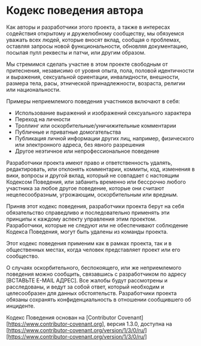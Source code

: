 # Кодекс поведения автора

Как авторы и разработчики этого проекта, а также в интересах содействия открытому
и дружелюбному сообществу, мы обязуемся уважать всех людей,
которые вносят вклад, сообщая о проблемах, оставляя запросы новой
функциональности, обновляя документацию, посылая пулл реквесты и патчи,
или другим образом.

Мы стремимся сделать участие в этом проекте свободным от притеснения,
независимо от уровня опыта, пола, половой идентичности и выражения,
сексуальной ориентации, инвалидности, внешности, размера тела, расы,
этнической принадлежности, возраста, религии или национальности.

Примеры неприемлемого поведения участников включают в себя:

* Использование выражений и изображений сексуального характера
* Переход на личности
* Троллинг или оскорбительные/уничижительные комментарии
* Публичные и приватные домогательства
* Публикация личной информации других лиц, например,
физического или электронного адреса, без явного разрешения
* Другое неэтичное или непрофессиональное поведение

Разработчики проекта имеют право и ответственность удалять, редактировать,
или отклонять комментарии, коммиты, код, изменения в вики,
вопросы и другой вклад, который не совпадает с настоящим Кодексом Поведения,
или забанить временно или бессрочно любого участника за любое другое поведение,
которые они считают нецелесообразным, угрожающим, оскорбительным или вредным.

Приняв этот кодекс поведения, разработчики проекта берут на себя обязательство
справедливо и последовательно применять эти принципы к каждому
аспекту управления этим проектом.
Разработчики, которые не следуют или не обеспечивают
соблюдение Кодекса Поведения, могут быть удалены из команды проекта.

Этот кодекс поведения применим как в рамках проекта,
так и в общественных местах, когда человек представляет
проект или его сообщество.

О случаях оскорбительного, беспокоящего, или же неприемлемого поведения
можно сообщить, связавшись с разработчиком по адресу [ВСТАВЬТЕ E-MAIL АДРЕС].
Все жалобы будут рассмотрены и расследованы, и ведут за собой ответ, который
необходим и целесообразен для данных обстоятельств.
Разработчики проекта обязаны сохранять конфиденциальность
в отношении сообщившего об инциденте.

Кодекс Поведения основан на [Contributor Covenant][https://www.contributor-covenant.org],
версия 1.3.0, доступна на
[https://www.contributor-covenant.org/version/1/3/0/ru/][https://www.contributor-covenant.org/version/1/3/0/ru/]

